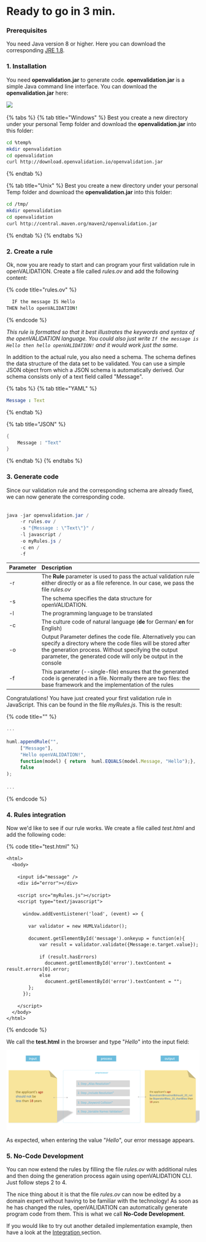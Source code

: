# Ready to go in 3 min.

### Prerequisites

You need Java version 8 or higher. Here you can download the corresponding [JRE 1.8](https://www.oracle.com/technetwork/java/javase/downloads/index.html).

### 1. Installation

You need **openvalidation.jar** to generate code. **openvalidation.jar** is a simple Java command line interface. You can download the **openvalidation.jar** here:

[![](.gitbook/assets/button1%20%285%29.PNG)](https://downloadarchive.blob.core.windows.net/openvalidation-generator/openvalidation.jar) 

{% tabs %}
{% tab title="Windows" %}
Best you create a new directory under your personal Temp folder and download the **openvalidation.jar** into this folder:

```bash
cd %temp%
mkdir openvalidation
cd openvalidation
curl http://download.openvalidation.io/openvalidation.jar
```
{% endtab %}

{% tab title="Unix" %}
Best you create a new directory under your personal Temp folder and download the **openvalidation.jar** into this folder:

```bash
cd /tmp/
mkdir openvalidation
cd openvalidation
curl http://central.maven.org/maven2/openvalidation.jar
```
{% endtab %}
{% endtabs %}

### 2. Create a rule

Ok, now you are ready to start and can program your first validation rule in openVALIDATION. Create a file called _rules.ov_ and add the following content:

{% code title="rules.ov" %}
```coffeescript
  IF the message IS Hello
THEN hello openVALIDATION!
```
{% endcode %}

_This rule is formatted so that it best illustrates the keywords and syntax of the openVALIDATION language. You could also just write `If the message is Hello then hello openVALIDATION!` and it would work just the same._

In addition to the actual rule, you also need a schema. The schema defines the data structure of the data set to be validated. You can use a simple JSON object from which a JSON schema is automatically derived. Our schema consists only of a text field called "Message".

{% tabs %}
{% tab title="YAML" %}
```yaml
Message : Text
```
{% endtab %}

{% tab title="JSON" %}
```scheme
{
    Message : "Text"
}
```
{% endtab %}
{% endtabs %}

### 3. Generate code

Since our validation rule and the corresponding schema are already fixed, we can now generate the corresponding code. 

```java

java -jar openvalidation.jar /
     -r rules.ov /
     -s "{Message : \"Text\"}" /
     -l javascript /
     -o myRules.js /
     -c en /
     -f

```

| Parameter        | Description |
| :--- | :--- |
| -r | The **Rule** parameter is used to pass the actual validation rule either directly or as a file reference. In our case, we pass the file _rules.ov_ |
| -s | The schema specifies the data structure for openVALIDATION. |
| -l | The programming language to be translated  |
| -c | The culture code of natural language \(**de** for German/ **en** for English\) |
| -o | Output Parameter defines the code file. Alternatively you can specify a directory where the code files will be stored after the generation process. Without specifying the output parameter, the generated code will only be output in the console |
| -f | This parameter \(--single-file\) ensures that the generated code is generated in a file. Normally there are two files: the base framework and the implementation of the rules |

Congratulations! You have just created your first validation rule in JavaScript. This can be found in the file _myRules.js_. This is the result:

{% code title="" %}
```javascript
...

huml.appendRule("",
     ["Message"],
     "Hello openVALIDATION!",
     function(model) { return  huml.EQUALS(model.Message, "Hello");},
     false
);

...
```
{% endcode %}



### 4. Rules integration

Now we'd like to see if our rule works. We create a file called _test.html_ and add the following code:

{% code title="test.html" %}
```markup
<html>
  <body>

    <input id="message" />
    <div id="error"></div>

    <script src="myRules.js"></script>
    <script type="text/javascript">

      window.addEventListener('load', (event) => {

        var validator = new HUMLValidator();

        document.getElementById('message').onkeyup = function(e){
            var result = validator.validate({Message:e.target.value});

            if (result.hasErrors)
              document.getElementById('error').textContent = result.errors[0].error;
            else
              document.getElementById('error').textContent = "";
        };
      });

    </script>
  </body>
</html>
```
{% endcode %}

We call the **test.html** in the browser and type "_Hello_" into the input field:

![](.gitbook/assets/image%20%2835%29.png)

As expected, when entering the value "_Hello_", our error message appears.



### 5. No-Code Development

You can now extend the rules by filling the file _rules.ov_ with additional rules and then doing the generation process again using openVALIDATION CLI. Just follow steps 2 to 4.

The nice thing about it is that the file _rules.ov_ can now be edited by a domain expert without having to be familiar with the technology! As soon as he has changed the rules, openVALIDATION can automatically generate program code from them. This is what we call **No-Code Development**.

If you would like to try out another detailed implementation example, then have a look at the [Integration ](openvalidation-integration.md)section.

